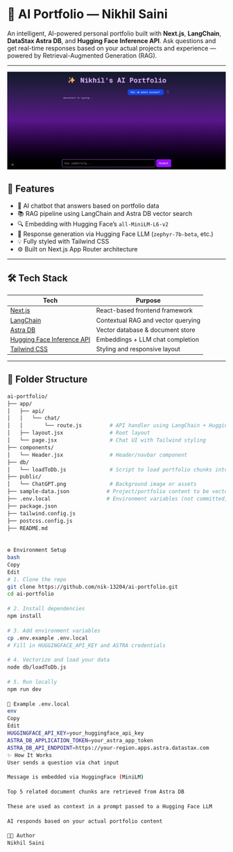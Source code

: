 # 🤖 AI Portfolio — Nikhil Saini

An intelligent, AI-powered personal portfolio built with **Next.js**, **LangChain**, **DataStax Astra DB**, and **Hugging Face Inference API**. Ask questions and get real-time responses based on your actual projects and experience — powered by Retrieval-Augmented Generation (RAG).

---
![alt text](image.png)

## 🚀 Features

- 💬 AI chatbot that answers based on portfolio data
- 📚 RAG pipeline using LangChain and Astra DB vector search
- 🔍 Embedding with Hugging Face’s `all-MiniLM-L6-v2`
- 🧠 Response generation via Hugging Face LLM (`zephyr-7b-beta`, etc.)
- 💡 Fully styled with Tailwind CSS
- ⚙️ Built on Next.js App Router architecture

---

## 🛠️ Tech Stack

| Tech                     | Purpose                                 |
|--------------------------|-----------------------------------------|
| [Next.js](https://nextjs.org/)         | React-based frontend framework        |
| [LangChain](https://www.langchain.com/) | Contextual RAG and vector querying    |
| [Astra DB](https://www.datastax.com/astra)       | Vector database & document store     |
| [Hugging Face Inference API](https://huggingface.co/inference-api) | Embeddings + LLM chat completion     |
| [Tailwind CSS](https://tailwindcss.com/)         | Styling and responsive layout         |

---

## 📁 Folder Structure

```bash
ai-portfolio/
├── app/
│   ├── api/
│   │   └── chat/
│   │       └── route.js         # API handler using LangChain + HuggingFace
│   ├── layout.jsx               # Root layout
│   └── page.jsx                 # Chat UI with Tailwind styling
├── components/
│   └── Header.jsx               # Header/navbar component
├── db/
│   └── loadToDb.js              # Script to load portfolio chunks into Astra DB
├── public/
│   └── ChatGPT.png              # Background image or assets
├── sample-data.json            # Project/portfolio content to be vectorized
├── .env.local                  # Environment variables (not committed)
├── package.json
├── tailwind.config.js
├── postcss.config.js
├── README.md


⚙️ Environment Setup
bash
Copy
Edit
# 1. Clone the repo
git clone https://github.com/nik-13204/ai-portfolio.git
cd ai-portfolio

# 2. Install dependencies
npm install

# 3. Add environment variables
cp .env.example .env.local
# Fill in HUGGINGFACE_API_KEY and ASTRA credentials

# 4. Vectorize and load your data
node db/loadToDb.js

# 5. Run locally
npm run dev

🔐 Example .env.local
env
Copy
Edit
HUGGINGFACE_API_KEY=your_huggingface_api_key
ASTRA_DB_APPLICATION_TOKEN=your_astra_app_token
ASTRA_DB_API_ENDPOINT=https://your-region.apps.astra.datastax.com
✨ How It Works
User sends a question via chat input

Message is embedded via HuggingFace (MiniLM)

Top 5 related document chunks are retrieved from Astra DB

These are used as context in a prompt passed to a Hugging Face LLM

AI responds based on your actual portfolio content

👨‍💻 Author
Nikhil Saini